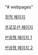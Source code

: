 "# webpages" 

[정적 페이지](https://yoonahchoi.github.io/webpages/portfolio/portfolio.html)

[프로모션 페이지](https://yoonahchoi.github.io/webpages/promotion/promotion.html)

[반응형 페이지 1](https://yoonahchoi.github.io/webpages/foodwith/main.html)

[반응형 페이지 2](https://yoonahchoi.github.io/webpages/foodwith/view.html)
